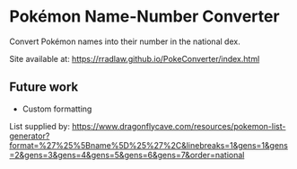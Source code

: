 # Pokémon Name-Number Converter

Convert Pokémon names into their number in the national dex.

Site available at: https://rradlaw.github.io/PokeConverter/index.html

## Future work
* Custom formatting

List supplied by: https://www.dragonflycave.com/resources/pokemon-list-generator?format=%27%25%5Bname%5D%25%27%2C&linebreaks=1&gens=1&gens=2&gens=3&gens=4&gens=5&gens=6&gens=7&order=national